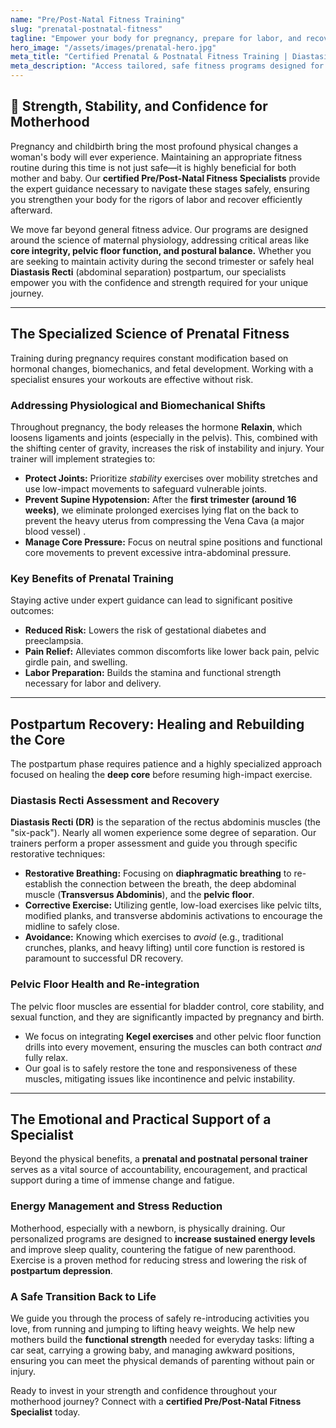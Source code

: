```yaml
---
name: "Pre/Post-Natal Fitness Training"
slug: "prenatal-postnatal-fitness"
tagline: "Empower your body for pregnancy, prepare for labor, and recover safely with specialized maternal fitness coaches."
hero_image: "/assets/images/prenatal-hero.jpg"
meta_title: "Certified Prenatal & Postnatal Fitness Training | Diastasis Recti Recovery"
meta_description: "Access tailored, safe fitness programs designed for every stage of pregnancy and postpartum recovery. Our specialists focus on core integrity, pelvic floor health, and safe exercise modification."
---
```

## 🤰 Strength, Stability, and Confidence for Motherhood

Pregnancy and childbirth bring the most profound physical changes a woman's body will ever experience. Maintaining an appropriate fitness routine during this time is not just safe—it is highly beneficial for both mother and baby. Our **certified Pre/Post-Natal Fitness Specialists** provide the expert guidance necessary to navigate these stages safely, ensuring you strengthen your body for the rigors of labor and recover efficiently afterward.

We move far beyond general fitness advice. Our programs are designed around the science of maternal physiology, addressing critical areas like **core integrity, pelvic floor function, and postural balance.** Whether you are seeking to maintain activity during the second trimester or safely heal **Diastasis Recti** (abdominal separation) postpartum, our specialists empower you with the confidence and strength required for your unique journey.

---

## The Specialized Science of Prenatal Fitness

Training during pregnancy requires constant modification based on hormonal changes, biomechanics, and fetal development. Working with a specialist ensures your workouts are effective without risk.

### Addressing Physiological and Biomechanical Shifts
Throughout pregnancy, the body releases the hormone **Relaxin**, which loosens ligaments and joints (especially in the pelvis). This, combined with the shifting center of gravity, increases the risk of instability and injury. Your trainer will implement strategies to:

* **Protect Joints:** Prioritize *stability* exercises over mobility stretches and use low-impact movements to safeguard vulnerable joints.
* **Prevent Supine Hypotension:** After the **first trimester (around 16 weeks)**, we eliminate prolonged exercises lying flat on the back to prevent the heavy uterus from compressing the Vena Cava (a major blood vessel) .
* **Manage Core Pressure:** Focus on neutral spine positions and functional core movements to prevent excessive intra-abdominal pressure.

### Key Benefits of Prenatal Training
Staying active under expert guidance can lead to significant positive outcomes:
* **Reduced Risk:** Lowers the risk of gestational diabetes and preeclampsia.
* **Pain Relief:** Alleviates common discomforts like lower back pain, pelvic girdle pain, and swelling.
* **Labor Preparation:** Builds the stamina and functional strength necessary for labor and delivery.

---

## Postpartum Recovery: Healing and Rebuilding the Core

The postpartum phase requires patience and a highly specialized approach focused on healing the **deep core** before resuming high-impact exercise.

### Diastasis Recti Assessment and Recovery
**Diastasis Recti (DR)** is the separation of the rectus abdominis muscles (the "six-pack"). Nearly all women experience some degree of separation. Our trainers perform a proper assessment and guide you through specific restorative techniques:
* **Restorative Breathing:** Focusing on **diaphragmatic breathing** to re-establish the connection between the breath, the deep abdominal muscle (**Transversus Abdominis**), and the **pelvic floor**.
* **Corrective Exercise:** Utilizing gentle, low-load exercises like pelvic tilts, modified planks, and transverse abdominis activations to encourage the midline to safely close.
* **Avoidance:** Knowing which exercises to *avoid* (e.g., traditional crunches, planks, and heavy lifting) until core function is restored is paramount to successful DR recovery.

### Pelvic Floor Health and Re-integration
The pelvic floor muscles are essential for bladder control, core stability, and sexual function, and they are significantly impacted by pregnancy and birth.
* We focus on integrating **Kegel exercises** and other pelvic floor function drills into every movement, ensuring the muscles can both contract *and* fully relax.
* Our goal is to safely restore the tone and responsiveness of these muscles, mitigating issues like incontinence and pelvic instability.

---

## The Emotional and Practical Support of a Specialist

Beyond the physical benefits, a **prenatal and postnatal personal trainer** serves as a vital source of accountability, encouragement, and practical support during a time of immense change and fatigue.

### Energy Management and Stress Reduction
Motherhood, especially with a newborn, is physically draining. Our personalized programs are designed to **increase sustained energy levels** and improve sleep quality, countering the fatigue of new parenthood. Exercise is a proven method for reducing stress and lowering the risk of **postpartum depression**.

### A Safe Transition Back to Life
We guide you through the process of safely re-introducing activities you love, from running and jumping to lifting heavy weights. We help new mothers build the **functional strength** needed for everyday tasks: lifting a car seat, carrying a growing baby, and managing awkward positions, ensuring you can meet the physical demands of parenting without pain or injury.

Ready to invest in your strength and confidence throughout your motherhood journey? Connect with a **certified Pre/Post-Natal Fitness Specialist** today.